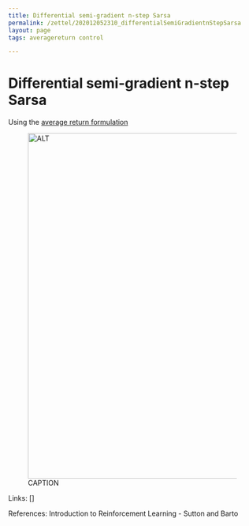 ```yaml
---
title: Differential semi-gradient n-step Sarsa
permalink: /zettel/202012052310_differentialSemiGradientnStepSarsa
layout: page
tags: averagereturn control

---
```

# Differential semi-gradient n-step Sarsa

Using the [average return formulation](TODOs)

<figure>
  <img src="/zettel/Images/ReinforcementLearning/DifferentialSemiGradientNStepSarsaQ.png"
     alt="ALT"
     class="centerImage"
     style="width: 700px;" />
  <figcaption> CAPTION </figcaption>     
</figure>

Links: []

References: Introduction to Reinforcement Learning - Sutton and Barto

